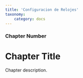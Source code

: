 ```yaml
---
title: 'Configuracion de Relojes'
taxonomy:
    category: docs
---
```


### Chapter Number

# Chapter Title

Chapter description.